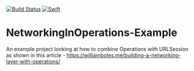 [![Build Status](https://travis-ci.org/wibosco/NetworkingInOperations-Example.svg)](https://travis-ci.org/wibosco/NetworkingInOperations-Example)
<a href="https://swift.org"><img src="https://img.shields.io/badge/Swift-4.2-orange.svg?style=flat" alt="Swift" /></a>

# NetworkingInOperations-Example
An example project looking at how to combine Operations with URLSession as shown in this article - https://williamboles.me/building-a-networking-layer-with-operations/
